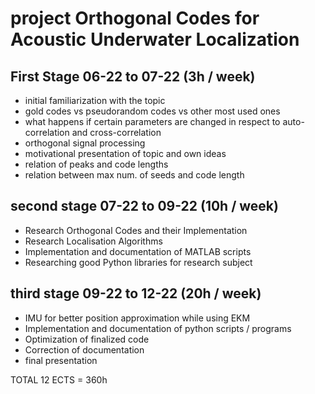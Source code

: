 # project Orthogonal Codes for Acoustic Underwater Localization

## First Stage 06-22 to 07-22 (3h / week)

* initial familiarization with the topic
* gold codes vs pseudorandom codes vs other most used ones
* what happens if certain parameters are changed in respect to auto-correlation and cross-correlation
* orthogonal signal processing
* motivational presentation of topic and own ideas
* relation of peaks and code lengths
* relation between max num. of seeds and code length

## second stage 07-22 to 09-22 (10h / week)

* Research Orthogonal Codes and their Implementation
* Research Localisation Algorithms
* Implementation and documentation of MATLAB scripts
* Researching good Python libraries for research subject

## third stage 09-22 to 12-22 (20h / week)

* IMU for better position approximation while using EKM
* Implementation and documentation of python scripts / programs
* Optimization of finalized code
* Correction of documentation
* final presentation

TOTAL 12 ECTS = 360h



